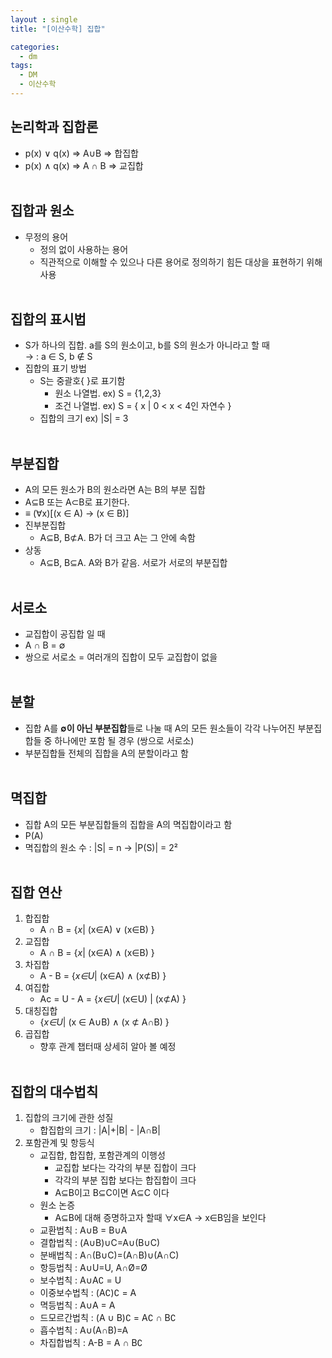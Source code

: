 ```yaml
---
layout : single
title: "[이산수학] 집합"

categories:
  - dm
tags:
  - DM
  - 이산수학
---
```


## 논리학과 집합론
- p(x) ∨ q(x) => A∪B => 합집합<br>
- p(x) ∧ q(x) => A ∩ B => 교집합<br><br>


## 집합과 원소
- 무정의 용어<br>
	- 정의 없이 사용하는 용어<br>
	- 직관적으로 이해할 수 있으나 다른 용어로 정의하기 힘든 대상을 표현하기 위해 사용<br><br>

## 집합의 표시법
- S가 하나의 집합. a를 S의 원소이고, b를 S의 원소가 아니라고 할 때<br>
		→  :  a ∈ S, b ∉ S<br>
- 집합의 표기 방법<br>
	- S는 중괄호{ }로 표기함<br>
		- 원소 나열법. ex) S = {1,2,3}<br>
		- 조건 나열법. ex) S = { x | 0 < x < 4인 자연수 }<br>
	- 집합의 크기 ex) |S| = 3<br><br>
		 

## 부분집합
- A의 모든 원소가 B의 원소라면 A는 B의 부분 집합<br>
- A⊆B  또는 A⊂B로 표기한다.<br>
- ≡ (∀x)[(x ∈ A) → (x ∈ B)]<br>
- 진부분집합<br>
	- A⊆B, B⊄A. B가 더 크고 A는 그 안에 속함<br>
- 상동<br>
	- A⊆B, B⊆A. A와 B가 같음. 서로가 서로의 부분집합<br><br>

## 서로소
- 교집합이 공집합 일 때<br>
- A ∩ B = ∅<br>
- 쌍으로 서로소 = 여러개의 집합이 모두 교집합이 없을 <br><br>

## 분할
- 집합 A를 **∅이 아닌 부분집합**들로 나눌 때 A의 모든 원소들이 각각 나누어진 부분집합들 중 하나에만 포함 될 경우 (쌍으로 서로소)<br>
- 부분집합들 전체의 집합을 A의 분할이라고 함<br><br>

## 멱집합
- 집합 A의 모든 부분집합들의 집합을 A의 멱집합이라고 함<br>
- P(A)<br>
- 멱집합의 원소 수 : |S| = n → |P(S)| = 2²<br><br>

## 집합 연산
1. 합집합<br>
	- A ∩ B = {_x_| (x∈A) ∨ (x∈B) }<br>
2. 교집합<br>
	- A ∩ B = {_x_| (x∈A) ∧ (x∈B) }<br>
3. 차집합<br>
	- A - B = {_x∈U_| (x∈A) ∧ (x⊄B) }<br>
4. 여집합<br>
	- Ac = U - A = {_x∈U_| (x∈U) | (x⊄A) }<br>
5. 대칭집합<br>
	-  {_x∈U_| (x ∈ A∪B)  ∧ (x ⊄ A∩B) }<br>
6. 곱집합<br>
	- 향후 관계 챕터때 상세히 알아 볼 예정<br><br>


## 집합의 대수법칙
1. 집합의 크기에 관한 성질<br>
	- 합집합의 크기 : |A|+|B| - |A∩B|<br>
2. 포함관계 및 항등식<br>
	- 교집합, 합집합, 포함관계의 이행성<br>
		- 교집합 보다는 각각의 부분 집합이 크다<br>
		- 각각의 부분 집합 보다는 합집합이 크다<br>
		- A⊆B이고 B⊆C이면 A⊆C 이다<br>
	- 원소 논증<br>
		- A⊆B에 대해 증명하고자 할때 ∀x∈A → x∈B임을 보인다<br>
	- 교환법칙 : A∪B = B∪A<br>
	- 결합법칙 : (A∪B)∪C=A∪(B∪C)<br>
	- 분배법칙 : A∩(B∪C)=(A∩B)∪(A∩C)<br>
	- 항등법칙 : A∪U=U, A∩Ø=Ø<br>
	- 보수법칙 : A∪A∁ = U<br>
	- 이중보수법칙 : (A∁)∁ = A<br>
	- 멱등법칙 : A∪A = A<br>
	- 드모르간법칙 : (A ∪ B)∁ = A∁ ∩ B∁<br>
	- 흡수법칙 : A∪(A∩B)=A<br>
	- 차집합법칙 : A-B =  A ∩ B∁<br>
